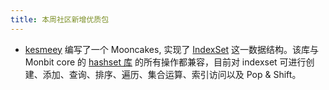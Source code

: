 ```yaml
---
title: 本周社区新增优质包
---
```


- [kesmeey](https://github.com/kesmeey) 编写了一个 Mooncakes, 实现了 [IndexSet](https://github.com/moonbit-community/IndexSet) 这一数据结构。该库与 Monbit core 的 [hashset 库](https://github.com/moonbitlang/core/tree/main/hashset) 的所有操作都兼容，目前对 indexset 可进行创建、添加、查询、排序、遍历、集合运算、索引访问以及 Pop & Shift。
